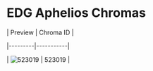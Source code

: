 # EDG Aphelios Chromas


| Preview | Chroma ID |

|---------|-----------|

| ![523019](https://raw.communitydragon.org/latest/plugins/rcp-be-lol-game-data/global/default/v1/champion-chroma-images/523/523019.png) | 523019 |